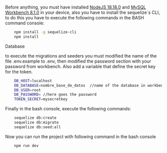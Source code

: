 Before anything, you must have installed [NodeJS 18.18.0](https://nodejs.org/es) and [MySQL Workbench 8.1.0](https://dev.mysql.com/downloads/mysql/) in your device, also you have to install the sequelize´s CLI, to do this
you have to execute the following commands in the  BASH command console:
```bash
	npm install -g sequelize-cli
	npm install
```

Database

to execute the migrations and seeders you must modified the name of the file  .env.example to .env, then modified the password section with your password from workbench.
Also add a variable that define the secret key for the token.

```bash
	DB_HOST=localhost
	DB_DATABASE=nombre_base_de_datos  //name of the database in workbench
	DB_USER=root
	DB_PASSWORD= //here goes the password
    TOKEN_SECRET=mysecretkey
```

Finally in the bash console, execute the following commands:

```bash
	sequelize db:create
	sequelize db:migrate
	sequelize db:seed:all
```

Now you can run the project with following command in the bash console

```bash
	npm run dev
```